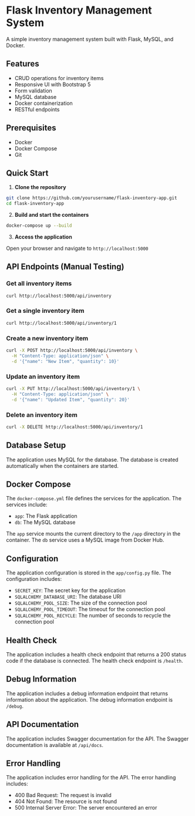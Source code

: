 # Flask Inventory Management System

A simple inventory management system built with Flask, MySQL, and Docker.

## Features

- CRUD operations for inventory items
- Responsive UI with Bootstrap 5
- Form validation
- MySQL database
- Docker containerization
- RESTful endpoints

## Prerequisites

- Docker
- Docker Compose
- Git

## Quick Start

1. **Clone the repository**

```bash
git clone https://github.com/yourusername/flask-inventory-app.git
cd flask-inventory-app
```

2. **Build and start the containers**

```bash
docker-compose up --build
```

3. **Access the application**

Open your browser and navigate to `http://localhost:5000`

## API Endpoints (Manual Testing)

### Get all inventory items

```bash
curl http://localhost:5000/api/inventory
```

### Get a single inventory item

```bash
curl http://localhost:5000/api/inventory/1
```

### Create a new inventory item

```bash
curl -X POST http://localhost:5000/api/inventory \
  -H "Content-Type: application/json" \
  -d '{"name": "New Item", "quantity": 10}'
``` 

### Update an inventory item

```bash
curl -X PUT http://localhost:5000/api/inventory/1 \
  -H "Content-Type: application/json" \
  -d '{"name": "Updated Item", "quantity": 20}'
```

### Delete an inventory item

```bash
curl -X DELETE http://localhost:5000/api/inventory/1
```

## Database Setup

The application uses MySQL for the database. The database is created automatically when the containers are started.

## Docker Compose

The `docker-compose.yml` file defines the services for the application. The services include:

- `app`: The Flask application
- `db`: The MySQL database

The `app` service mounts the current directory to the `/app` directory in the container. The `db` service uses a MySQL image from Docker Hub.

## Configuration

The application configuration is stored in the `app/config.py` file. The configuration includes:

- `SECRET_KEY`: The secret key for the application
- `SQLALCHEMY_DATABASE_URI`: The database URI
- `SQLALCHEMY_POOL_SIZE`: The size of the connection pool
- `SQLALCHEMY_POOL_TIMEOUT`: The timeout for the connection pool
- `SQLALCHEMY_POOL_RECYCLE`: The number of seconds to recycle the connection pool

## Health Check

The application includes a health check endpoint that returns a 200 status code if the database is connected. The health check endpoint is `/health`.

## Debug Information

The application includes a debug information endpoint that returns information about the application. The debug information endpoint is `/debug`.

## API Documentation

The application includes Swagger documentation for the API. The Swagger documentation is available at `/api/docs`.

## Error Handling

The application includes error handling for the API. The error handling includes:

- 400 Bad Request: The request is invalid
- 404 Not Found: The resource is not found
- 500 Internal Server Error: The server encountered an error

